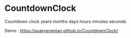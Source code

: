 # CountdownClock
Countdown clock years months days hours minutes seconds

Demo : https://avakyeramian.github.io/CountdownClock/
